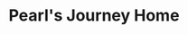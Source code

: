 ---
layout: story.liquid
title: Pearl's Journey Home
canon: yes
order: 4
chs:
  - sparky
  - qibli
  - sky
  - firecrackers
  - pearl
  - fern
  - jackpot
  - snake
  - halcyon
  - buttercup
time: 2032
location: "<a href=\"/world/bauhinia/\">Bauhinia</a>, <a href=\"/world/fanton/\">Fanton</a>, <a href=\"/world/atlasia/\">Atlasia</a>, <a href=\"/world/Moreland/\">Moreland</a>, <a href=\"/world/sylvandia/\">Sylvandia</a>"
summary: "The friends send a kidnapped girl home, all the way across the continent. When the journey ends, everything stays the same, and yet no one is the same anymore."
---